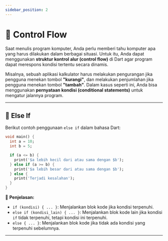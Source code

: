 ```yaml
---
sidebar_position: 2
---
```


# 🔁 Control Flow

Saat menulis program komputer, Anda perlu memberi tahu komputer apa yang harus dilakukan dalam berbagai situasi. Untuk itu, Anda dapat menggunakan **struktur kontrol alur (control flow)** di Dart agar program dapat merespons kondisi tertentu secara dinamis.

Misalnya, sebuah aplikasi kalkulator harus melakukan pengurangan jika pengguna menekan tombol **"kurangi"**, dan melakukan penjumlahan jika pengguna menekan tombol **"tambah"**. Dalam kasus seperti ini, Anda bisa menggunakan **pernyataan kondisi (conditional statements)** untuk mengatur jalannya program.

---

## 🔀 Else If

Berikut contoh penggunaan `else if` dalam bahasa Dart:

```dart
void main() {
  int a = 10;
  int b = 5;

  if (a <= b) {
    print('$a lebih kecil dari atau sama dengan $b');
  } else if (a >= b) {
    print('$a lebih besar dari atau sama dengan $b');
  } else {
    print('Terjadi kesalahan');
  }
}
````

📘 **Penjelasan:**

* `if (kondisi) { ... }`: Menjalankan blok kode jika kondisi terpenuhi.
* `else if (kondisi_lain) { ... }`: Menjalankan blok kode lain jika kondisi `if` tidak terpenuhi, tetapi kondisi ini terpenuhi.
* `else { ... }`: Menjalankan blok kode jika tidak ada kondisi yang terpenuhi sebelumnya.

---